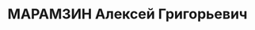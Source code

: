 ---
title: МАРАМЗИН Алексей Григорьевич
description: 'Род. в 1909, г. Уфа, русский, обр.: среднее, член ВЛКСМ. Сборочный цех
  ПВРЗ, ст. техник

  Арестован 27.12.1936. Обв. по ст. 58-8, 58-11. Приговор: ВМН. Расстрелян 25.12.1937.

  Реабилитирован 04.12.1958'
---